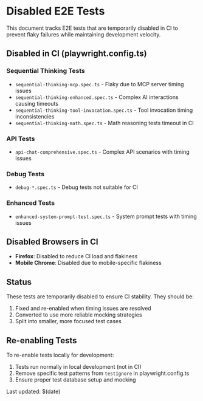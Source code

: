 # Disabled E2E Tests

This document tracks E2E tests that are temporarily disabled in CI to prevent flaky failures while maintaining development velocity.

## Disabled in CI (playwright.config.ts)

### Sequential Thinking Tests
- `sequential-thinking-mcp.spec.ts` - Flaky due to MCP server timing issues
- `sequential-thinking-enhanced.spec.ts` - Complex AI interactions causing timeouts
- `sequential-thinking-tool-invocation.spec.ts` - Tool invocation timing inconsistencies  
- `sequential-thinking-math.spec.ts` - Math reasoning tests timeout in CI

### API Tests
- `api-chat-comprehensive.spec.ts` - Complex API scenarios with timing issues

### Debug Tests  
- `debug-*.spec.ts` - Debug tests not suitable for CI

### Enhanced Tests
- `enhanced-system-prompt-test.spec.ts` - System prompt tests with timing issues

## Disabled Browsers in CI
- **Firefox**: Disabled to reduce CI load and flakiness
- **Mobile Chrome**: Disabled due to mobile-specific flakiness

## Status
These tests are temporarily disabled to ensure CI stability. They should be:
1. Fixed and re-enabled when timing issues are resolved
2. Converted to use more reliable mocking strategies
3. Split into smaller, more focused test cases

## Re-enabling Tests
To re-enable tests locally for development:
1. Tests run normally in local development (not in CI)
2. Remove specific test patterns from `testIgnore` in playwright.config.ts
3. Ensure proper test database setup and mocking

Last updated: $(date)